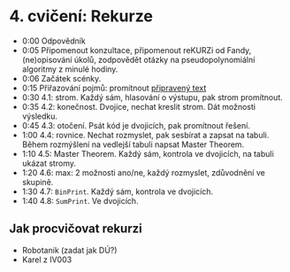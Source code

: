 # 4. cvičení: Rekurze

* 0:00 Odpovědník
* 0:05 Připomenout konzultace, připomenout reKURZi od Fandy, (ne)opisování úkolů,
       zodpovědět otázky na pseudopolynomiální algoritmy z minulé hodiny.
* 0:06 Začátek scénky.
* 0:15 Přiřazování pojmů: promítnout [připravený text](../aktivity/cv04/keywords)
* 0:30 4.1: strom. Každý sám, hlasování o výstupu, pak strom promítnout.
* 0:35 4.2: konečnost. Dvojice, nechat kreslit strom. Dát možnosti výsledku.
* 0:45 4.3: otočení. Psát kód je dvojicích, pak promítnout řešení.
* 1:00 4.4: rovnice. Nechat rozmyslet, pak sesbírat a zapsat na tabuli.
            Během rozmýšlení na vedlejší tabuli napsat Master Theorem.
* 1:10 4.5: Master Theorem. Každý sám, kontrola ve dvojicích, na tabuli ukázat
            stromy.
* 1:20 4.6: max: 2 možnosti ano/ne, každý rozmyslet, zdůvodnění ve skupině.
* 1:30 4.7: `BinPrint`. Každý sám, kontrola ve dvojicích.
* 1:40 4.8: `SumPrint`. Ve dvojicích.

## Jak procvičovat rekurzi

* Robotanik (zadat jak DÚ?)
* Karel z IV003
